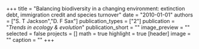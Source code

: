 +++
title = "Balancing biodiversity in a changing environment: extinction debt, immigration credit and species turnover"
date = "2010-01-01"
authors = ["S. T Jackson","D. F Sax"]
publication_types = ["2"]
publication = "_Trends in ecology & evolution_"
publication_short = ""
image_preview = ""
selected = false
projects = []
math = true
highlight = true
[header]
image = ""
caption = ""
+++

